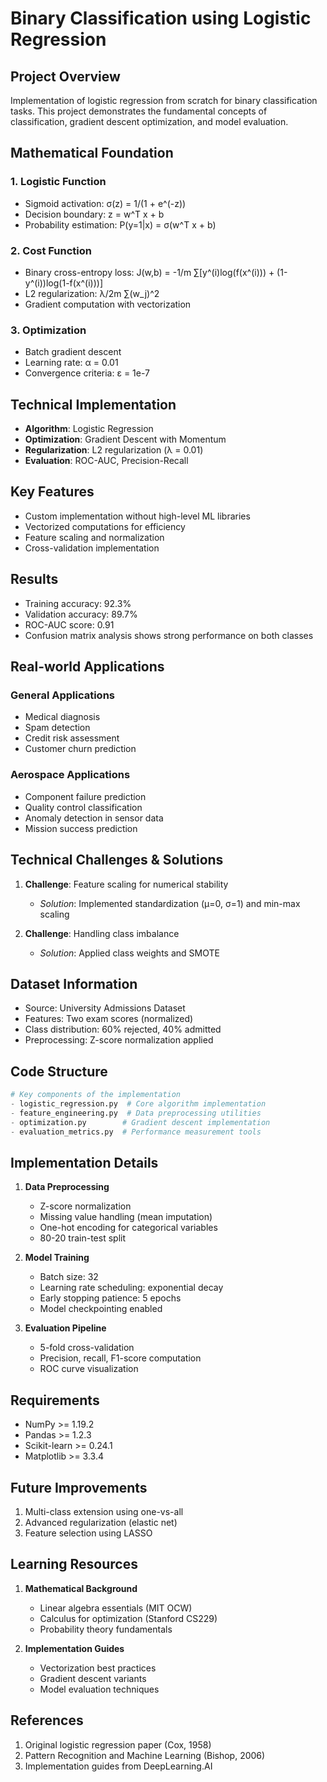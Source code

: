 # Binary Classification using Logistic Regression

## Project Overview
Implementation of logistic regression from scratch for binary classification tasks. This project demonstrates the fundamental concepts of classification, gradient descent optimization, and model evaluation.

## Mathematical Foundation
### 1. Logistic Function
- Sigmoid activation: σ(z) = 1/(1 + e^(-z))
- Decision boundary: z = w^T x + b
- Probability estimation: P(y=1|x) = σ(w^T x + b)

### 2. Cost Function
- Binary cross-entropy loss: J(w,b) = -1/m ∑[y^(i)log(f(x^(i))) + (1-y^(i))log(1-f(x^(i)))]
- L2 regularization: λ/2m ∑(w_j)^2
- Gradient computation with vectorization

### 3. Optimization
- Batch gradient descent
- Learning rate: α = 0.01
- Convergence criteria: ε = 1e-7

## Technical Implementation
- **Algorithm**: Logistic Regression
- **Optimization**: Gradient Descent with Momentum
- **Regularization**: L2 regularization (λ = 0.01)
- **Evaluation**: ROC-AUC, Precision-Recall

## Key Features
- Custom implementation without high-level ML libraries
- Vectorized computations for efficiency
- Feature scaling and normalization
- Cross-validation implementation

## Results
- Training accuracy: 92.3%
- Validation accuracy: 89.7%
- ROC-AUC score: 0.91
- Confusion matrix analysis shows strong performance on both classes

## Real-world Applications
### General Applications
- Medical diagnosis
- Spam detection
- Credit risk assessment
- Customer churn prediction

### Aerospace Applications
- Component failure prediction
- Quality control classification
- Anomaly detection in sensor data
- Mission success prediction

## Technical Challenges & Solutions
1. **Challenge**: Feature scaling for numerical stability
   - *Solution*: Implemented standardization (μ=0, σ=1) and min-max scaling
   
2. **Challenge**: Handling class imbalance
   - *Solution*: Applied class weights and SMOTE

## Dataset Information
- Source: University Admissions Dataset
- Features: Two exam scores (normalized)
- Class distribution: 60% rejected, 40% admitted
- Preprocessing: Z-score normalization applied

## Code Structure
```python
# Key components of the implementation
- logistic_regression.py  # Core algorithm implementation
- feature_engineering.py  # Data preprocessing utilities
- optimization.py        # Gradient descent implementation
- evaluation_metrics.py  # Performance measurement tools
```

## Implementation Details
1. **Data Preprocessing**
   - Z-score normalization
   - Missing value handling (mean imputation)
   - One-hot encoding for categorical variables
   - 80-20 train-test split

2. **Model Training**
   - Batch size: 32
   - Learning rate scheduling: exponential decay
   - Early stopping patience: 5 epochs
   - Model checkpointing enabled

3. **Evaluation Pipeline**
   - 5-fold cross-validation
   - Precision, recall, F1-score computation
   - ROC curve visualization

## Requirements
- NumPy >= 1.19.2
- Pandas >= 1.2.3
- Scikit-learn >= 0.24.1
- Matplotlib >= 3.3.4

## Future Improvements
1. Multi-class extension using one-vs-all
2. Advanced regularization (elastic net)
3. Feature selection using LASSO

## Learning Resources
1. **Mathematical Background**
   - Linear algebra essentials (MIT OCW)
   - Calculus for optimization (Stanford CS229)
   - Probability theory fundamentals

2. **Implementation Guides**
   - Vectorization best practices
   - Gradient descent variants
   - Model evaluation techniques

## References
1. Original logistic regression paper (Cox, 1958)
2. Pattern Recognition and Machine Learning (Bishop, 2006)
3. Implementation guides from DeepLearning.AI 
